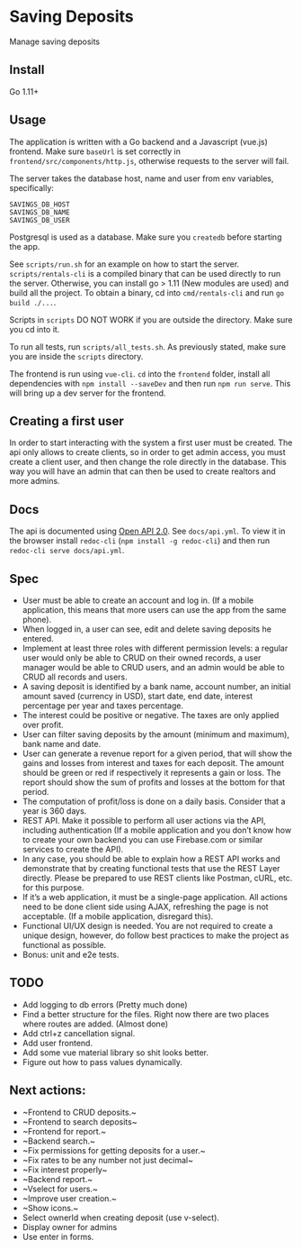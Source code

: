 # Saving Deposits

Manage saving deposits

## Install

Go 1.11+

## Usage

The application is written with a Go backend and a Javascript (vue.js) frontend.
Make sure `baseUrl` is set correctly in `frontend/src/components/http.js`, otherwise
requests to the server will fail.

The server takes the database host, name and user from env variables, specifically:

```
SAVINGS_DB_HOST
SAVINGS_DB_NAME
SAVINGS_DB_USER
```

Postgresql is used as a database. Make sure you `createdb` before starting the app.

See `scripts/run.sh` for an example on how to start the server. `scripts/rentals-cli`
is a compiled binary that can be used directly to run the server. Otherwise, you can install
go > 1.11 (New modules are used) and build all the project. To obtain a binary, cd into
`cmd/rentals-cli` and run `go build ./...`.

Scripts in `scripts` DO NOT WORK if you are outside the directory. Make sure you cd into
it.

To run all tests, run `scripts/all_tests.sh`. As previously stated, make sure you
are inside the `scripts` directory.

The frontend is run using `vue-cli`. `cd` into the `frontend` folder, install all dependencies
with `npm install --saveDev` and then run `npm run serve`. This will bring up a dev server
for the frontend.


## Creating a first user

In order to start interacting with the system a first user must be created. The api only allows
to create clients, so in order to get admin access, you must create a client user, and then
change the role directly in the database. This way you will have an admin that can then
be used to create realtors and more admins.

## Docs

The api is documented using [Open API 2.0](https://swagger.io/specification/). See `docs/api.yml`.
To view it in the browser install `redoc-cli` (`npm install -g redoc-cli`) and then run
`redoc-cli serve docs/api.yml`.

## Spec

- User must be able to create an account and log in. (If a mobile application, this means that more users can use
the app from the same phone).
- When logged in, a user can see, edit and delete saving deposits he entered.
- Implement at least three roles with different permission levels: a regular user would only be able to CRUD on their
owned records, a user manager would be able to CRUD users, and an admin would be able to CRUD all records and users.
- A saving deposit is identified by a bank name, account number, an initial amount saved (currency in USD), start date, end date, interest percentage per year and taxes percentage.
- The interest could be positive or negative. The taxes are only applied over profit.
- User can filter saving deposits by the amount (minimum and maximum), bank name and date.
- User can generate a revenue report for a given period, that will show the gains and losses
from interest and taxes for each deposit. The amount should be green or red if respectively
it represents a gain or loss. The report should show the sum of profits and losses at the bottom
for that period. 
- The computation of profit/loss is done on a daily basis. Consider that a year is 360 days. 
- REST API. Make it possible to perform all user actions via the API, including authentication (If a mobile application and you don’t know how to create your own backend you can use Firebase.com or similar services to create the API).
- In any case, you should be able to explain how a REST API works and demonstrate that by creating functional tests that use the REST Layer directly. Please be prepared to use REST clients like Postman, cURL, etc. for this purpose.
- If it’s a web application, it must be a single-page application. All actions need to be done client side using AJAX, refreshing the page is not acceptable. (If a mobile application, disregard this).
- Functional UI/UX design is needed. You are not required to create a unique design, however, do follow best practices to make the project as functional as possible.
- Bonus: unit and e2e tests.

## TODO

- Add logging to db errors (Pretty much done)
- Find a better structure for the files. Right now there are two
places where routes are added. (Almost done)
- Add ctrl+z cancellation signal.
- Add user frontend.
- Add some vue material library so shit looks better.
- Figure out how to pass values dynamically.

## Next actions:

- ~Frontend to CRUD deposits.~
- ~Frontend to search deposits~
- ~Frontend for report.~
- ~Backend search.~
- ~Fix permissions for getting deposits for a user.~
- ~Fix rates to be any number not just decimal~
- ~Fix interest properly~
- ~Backend report.~
- ~Vselect for users.~
- ~Improve user creation.~
- ~Show icons.~
- Select ownerId when creating deposit (use v-select).
- Display owner for admins
- Use enter in forms.
